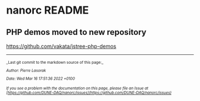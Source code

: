 # nanorc README
## PHP demos moved to new repository
https://github.com/vakata/jstree-php-demos

-----

<font size="1">
_Last git commit to the markdown source of this page:_


_Author: Pierre Lasorak_

_Date: Wed Mar 16 17:51:36 2022 +0100_

_If you see a problem with the documentation on this page, please file an Issue at [https://github.com/DUNE-DAQ/nanorc/issues](https://github.com/DUNE-DAQ/nanorc/issues)_
</font>
